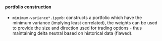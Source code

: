 
#### portfolio construction

+ `minimum-variance*.ipynb`: constructs a portfolio which have the minimum variance (implying least correlated), the weights can be used to provide the size and direction used for trading options - thus maintaining delta neutral based on historical data (flawed).


